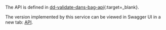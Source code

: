 The API is defined in [dd-validate-dans-bag-api](https://github.com/DANS-KNAW/dd-validate-dans-bag-api){:target=_blank}.

The version implemented by this service can be viewed in Swagger UI in a new tab: <a href="../swagger-ui/" target="__blank">API</a>.

